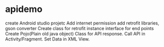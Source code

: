 # apidemo

create Android studio projetc
Add internet permission
add retrofit libraries, gson converter
Create class for retrofit instance
interface for end points
Create Pojo(Plain old java object) Class for API response. 
 Call API in Activity/Fragment.
 Set Data in XML View.

